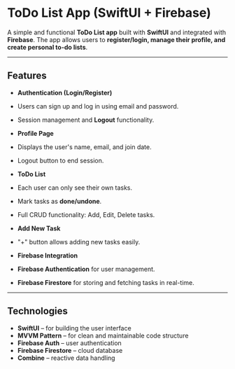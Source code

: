 #  ToDo List App (SwiftUI + Firebase)

A simple and functional **ToDo List app** built with **SwiftUI** and integrated with **Firebase**. The app allows users to **register/login, manage their profile, and create personal to-do lists**.

---

##  Features

-  **Authentication (Login/Register)**
  - Users can sign up and log in using email and password.
  - Session management and **Logout** functionality.

-  **Profile Page**
  - Displays the user's name, email, and join date.
  - Logout button to end session.

-  **ToDo List**
  - Each user can only see their own tasks.
  - Mark tasks as **done/undone**.
  - Full CRUD functionality: Add, Edit, Delete tasks.

-  **Add New Task**
  - "+" button allows adding new tasks easily.

-  **Firebase Integration**
  - **Firebase Authentication** for user management.
  - **Firebase Firestore** for storing and fetching tasks in real-time.

---

##  Technologies

- **SwiftUI** – for building the user interface
- **MVVM Pattern** – for clean and maintainable code structure
- **Firebase Auth** – user authentication
- **Firebase Firestore** – cloud database
- **Combine** – reactive data handling
